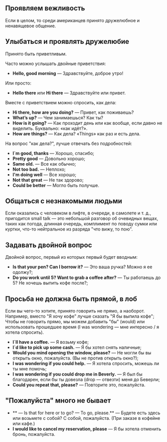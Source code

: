 ## Проявляем вежливость

Если в целом, то среди американцев принято дружелюбное и ненавящевое общение.

## Улыбаться и проявлять дружелюбие

Принято быть приветливым. 

Часто можно услышать двойные приветствия:

* **Hello, good morning**  — Здравствуйте, доброе утро!

Или просто: 

* **Hello there** или **Hi there** — Здравствуйте или привет.

Вместе с приветствием можно спросить, как дела:

* **Hi there, how are you doing?** — Привет, как поживаешь?
* **What’s up?**  — Чем занимаешься? Как ты?
* **How is it going?** — Как проходит день или как вообще, если давно не виделить. Буквально: «как идёт?».
* **How are things?** — Как дела? «Things» как раз и есть дела.

На вопрос "как дела?", лучше отвечать без подробностей:

* **I`m good, thanks** — Хорошо, спасибо;
* **Pretty good** — Довольно хорошо;
* **Same old.** — Все как обычно;
* **Not too bad.** —  Неплохо;
* **I'm doing well** — Все хорошо;
* **Not that great** — Не так здорово;
* **Could be better** — Могло быть получше.

## Общаться с незнакомыми людьми

Если оказались с человеком в лифте, в очереди, в самолете и т. д., пригодится small talk — это 
небольшой разговор об очевидных вещах, таких как погода, длинная очередь, комплимент по поводу сумки или куртки,
что-то нейтральное из разряда "что вижу, то пою".

## Задавать двойной вопрос

Двойной вопрос, первый из которых первый будет вводным:

* **Is that your pen? Can I borrow it?** — Это ваша ручка? Можно я ее одолжу?;
* **Do you work until 5? Want to grab a coffee after?** — Ты работаешь до 5? Не хочешь выпить кофе после?;

## Просьба не должна быть прямой, в лоб

Если вы чего-то хотите, принято говорить не прямо, а наоборот. Например, вместо "Я хочу кофе" лучше сказать "Я бы выпила кофе";
Чтобы не говорить прямо, мы можем добавить "бы" (would) или использовать прошедшее время (I was wondering — мне интересно / я хотела спросить). 

* **I`ll have a coffee.** — Я возьму кофе;
* **I`d like to pick up some cash.** — Я бы хотел снять наличные;
* **Would you mind opening the window, please?** — Не могли бы вы открыть окно, пожалуйста. (Вы не против открыть окно?);
* **I was wondering if you could help.** — Я хотела спросить, можешь ли ты мне помочь;
* **I was wondering if you could drop me in Beverly.** — Я был бы благодарен, если бы ты довезла (drop — отвезти) меня до Беверли;
* **Could you repeat that, please?** — Повторите это, пожалуйста.

## "Пожалуйста" много не бывает

* ** — Is that for here or to go? — To go, please.** — Будете есть здесь или возьмете с собой? С собой, пожалуйста. (При заказе в кофейне или кафе.)
* **I would like to cancel my reservation, please** — Я бы хотела отменить бронь, пожалуйста.


